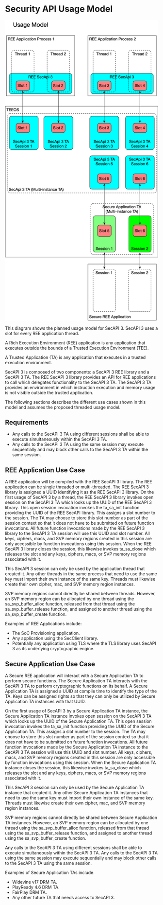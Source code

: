 # Security API Usage Model

![Security API Usage Model](./docs/diagrams/SecApi3-UsageModel.png)

This diagram shows the planned usage model for SecAPI 3. SecAPI 3 uses a slot for every REE
application thread.

A Rich Execution Environment (REE) application is any application that executes outside the bounds
of a Trusted Execution Environment (TEE).

A Trusted Application (TA) is any application that executes in a trusted execution environment.

SecAPI 3 is composed of two components: a SecAPI 3 REE library and a SecAPI 3 TA. The REE SecAPI 3
library provides an API for REE applications to call which delegates functionality to the SecAPI 3
TA. The SecAPI 3 TA provides an environment in which instruction execution and memory usage is not
visible outside the trusted application.

The following sections describes the different use cases shown in this model and assumes the
proposed threaded usage model.

## Requirements

* Any calls to the SecAPI 3 TA using different sessions shall be able to execute simultaneously
  within the SecAPI 3 TA.
* Any calls to the SecAPI 3 TA using the same session may execute sequentially and may block other
  calls to the SecAPI 3 TA within the same session.

## REE Application Use Case

A REE application will be compiled with the REE SecAPI 3 library. The REE application can be single
threaded or multi-threaded. The REE SecAPI 3 library is assigned a UUID identifying it as the REE
SecAPI 3 library.  On the first usage of SecAPI 3 by a thread, the REE SecAPI 3 library invokes
open session on the SecAPI 3 TA which looks up the UUID of the REE SecAPI 3 library.  This open
session invocation invokes the ta_sa_init function providing the UUID of the REE SecAPI library.
This assigns a slot number to the session. The TA may choose to store this slot number as part of
the session context so that it does not have to be submitted on future function invocations. All
future function invocations made by the REE SecAPI 3 library to the SecAPI 3 TA session will use
this UUID and slot number.  All keys, ciphers, macs, and SVP memory regions created in this session
are only accessible by function invocations using this session. When the REE SecAPI 3 library closes
the session, this likewise invokes ta_sa_close which releases the slot and any keys, ciphers, macs,
or SVP memory regions associated with it.

This SecAPI 3 session can only be used by the application thread that created it. Any other threads
in the same process that need to use the same key must import their own instance of the same key.
Threads must likewise create their own cipher, mac, and SVP memory region instances.

SVP memory regions cannot directly be shared between threads. However, an SVP memory region can be
allocated by one thread using the sa_svp_buffer_alloc function, released from that thread using
the sa_svp_buffer_release function, and assigned to another thread using the sa_svp_buffer_create
function.

Examples of REE Applications include:
* The SoC Provisioning application.
* Any application using the SecClient library.
* Potentially any application using TLS where the TLS library uses SecAPI 3 as its underlying
  cryptographic engine.


## Secure Application Use Case

A Secure REE application will interact with a Secure Application TA to perform secure functions. The
Secure Application TA interacts with the SecAPI 3 TA to perform cryptographic functions on its
behalf. A Secure Application TA is assigned a UUID at compile time to identify the type of the TA.
Keys can be assigned rights so that they can only be utilized by Secure Application TA instances
with that UUID.

On the first usage of SecAPI 3 by a Secure Application TA instance, the Secure Application TA
instance invokes open session on the SecAPI 3 TA which looks up the UUID of the Secure Application
TA. This open session invocation invokes the ta_sa_init function providing the UUID of the Secure
Application TA. This assigns a slot number to the session. The TA may choose to store this slot
number as part of the session context so that it does not have to be submitted on future function
invocations. All future function invocations made by the Secure Application TA instance to the
SecAPI 3 TA session will use this UUID and slot number.  All keys, ciphers, macs, and SVP memory
regions created in this session are only accessible by function invocations using this session. When
the Secure Application TA instance closes the session, this likewise invokes ta_sa_close which
releases the slot and any keys, ciphers, macs, or SVP memory regions associated with it.

This SecAPI 3 session can only be used by the Secure Application TA instance that created it. Any
other Secure Application TA instances that need to use the same key must import their own instance
of the same key. Threads must likewise create their own cipher, mac, and SVP memory region
instances.

SVP memory regions cannot directly be shared between Secure Application TA instances. However, an
SVP memory region can be allocated by one thread using the sa_svp_buffer_alloc function, released
from that thread using the sa_svp_buffer_release function, and assigned to another thread using the
sa_svp_buffer_create function.

Any calls to the SecAPI 3 TA using different sessions shall be able to execute simultaneously
within the SecAPI 3 TA.  Any calls to the SecAPI 3 TA using the same session may execute
sequentially and may block other calls to the SecAPI 3 TA using the same session.

Examples of Secure Application TAs include:
* Widevine v17 DRM TA.
* PlayReady 4.6 DRM TA.
* FairPlay DRM TA.
* Any other future TA that needs access to SecAPI 3.
